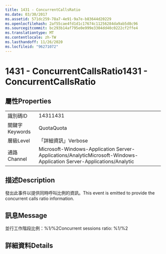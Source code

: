 ```yaml
---
title: 1431 - ConcurrentCallsRatio
ms.date: 03/30/2017
ms.assetid: 571dc259-78a7-4e91-9a7e-b83644d20229
ms.openlocfilehash: 2af55cae4fd1d1c17674c11256284da9ab5d8c96
ms.sourcegitcommit: bc293b14af795e0e999e3304dd40c0222cf2ffe4
ms.translationtype: MT
ms.contentlocale: zh-TW
ms.lasthandoff: 11/26/2020
ms.locfileid: "96271072"
---
```

# <a name="1431---concurrentcallsratio"></a><span data-ttu-id="57c44-102">1431 - ConcurrentCallsRatio</span><span class="sxs-lookup"><span data-stu-id="57c44-102">1431 - ConcurrentCallsRatio</span></span>

## <a name="properties"></a><span data-ttu-id="57c44-103">屬性</span><span class="sxs-lookup"><span data-stu-id="57c44-103">Properties</span></span>  
  
|||  
|-|-|  
|<span data-ttu-id="57c44-104">識別碼</span><span class="sxs-lookup"><span data-stu-id="57c44-104">ID</span></span>|<span data-ttu-id="57c44-105">1431</span><span class="sxs-lookup"><span data-stu-id="57c44-105">1431</span></span>|  
|<span data-ttu-id="57c44-106">關鍵字</span><span class="sxs-lookup"><span data-stu-id="57c44-106">Keywords</span></span>|<span data-ttu-id="57c44-107">Quota</span><span class="sxs-lookup"><span data-stu-id="57c44-107">Quota</span></span>|  
|<span data-ttu-id="57c44-108">層級</span><span class="sxs-lookup"><span data-stu-id="57c44-108">Level</span></span>|<span data-ttu-id="57c44-109">「詳細資訊」</span><span class="sxs-lookup"><span data-stu-id="57c44-109">Verbose</span></span>|  
|<span data-ttu-id="57c44-110">通路</span><span class="sxs-lookup"><span data-stu-id="57c44-110">Channel</span></span>|<span data-ttu-id="57c44-111">Microsoft-Windows-Application Server-Applications/Analytic</span><span class="sxs-lookup"><span data-stu-id="57c44-111">Microsoft-Windows-Application Server-Applications/Analytic</span></span>|  
  
## <a name="description"></a><span data-ttu-id="57c44-112">描述</span><span class="sxs-lookup"><span data-stu-id="57c44-112">Description</span></span>  

 <span data-ttu-id="57c44-113">發出此事件以提供同時呼叫比例的資訊。</span><span class="sxs-lookup"><span data-stu-id="57c44-113">This event is emitted to provide the concurrent calls ratio information.</span></span>  
  
## <a name="message"></a><span data-ttu-id="57c44-114">訊息</span><span class="sxs-lookup"><span data-stu-id="57c44-114">Message</span></span>  

 <span data-ttu-id="57c44-115">並行工作階段比例：%1/%2</span><span class="sxs-lookup"><span data-stu-id="57c44-115">Concurrent sessions ratio: %1/%2</span></span>  
  
## <a name="details"></a><span data-ttu-id="57c44-116">詳細資料</span><span class="sxs-lookup"><span data-stu-id="57c44-116">Details</span></span>
